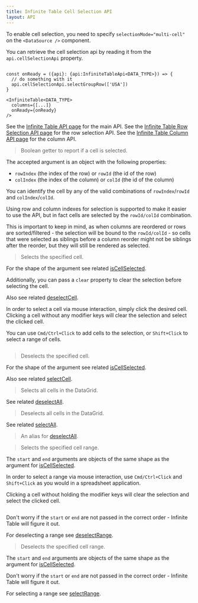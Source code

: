 ```yaml
---
title: Infinite Table Cell Selection API
layout: API
---
```


<Note>

To enable cell selection, you need to specify `selectionMode="multi-cell"` on the `<DataSource />` component.

</Note>

You can retrieve the cell selection api by reading it from the `api.cellSelectionApi` property.



```tsx {4}

const onReady = ({api}: {api:InfiniteTableApi<DATA_TYPE>}) => {
  // do something with it
  api.cellSelectionApi.selectGroupRow(['USA'])
}

<InfiniteTable<DATA_TYPE>
  columns={[...]}
  onReady={onReady}
/>
```

See the [Infinite Table API page](/docs/reference/api) for the main API.
See the [Infinite Table Row Selection API page](/docs/reference/row-selecti-api) for the row selection API.
See the [Infinite Table Column API page](/docs/reference/column-api) for the column API.

<PropTable sort searchPlaceholder="Type to filter API methods">

<Prop name="isCellSelected" type="({rowIndex/rowId, colIndex/colId}) => boolean">

> Boolean getter to report if a cell is selected.

The accepted argument is an object with the following properties:

 - `rowIndex` (the index of the row) or `rowId` (the id of the row)
 - `colIndex` (the index of the column) or `colId` (the id of the column)

You can identify the cell by any of the valid combinations of `rowIndex`/`rowId` and `colIndex`/`colId`.

<Note>

Using row and column indexes for selection is supported to make it easier to use the API, but in fact cells are selected by the `rowId/colId` combination.

This is important to keep in mind, as when columns are reordered or rows are sorted/filtered - the selection will be bound to the `rowId/colId` - so cells that were selected as siblings before a column reorder might not be siblings after the reorder, but they will still be rendered as selected.

</Note>

</Prop>

<Prop name="selectCell" type="({ rowIndex/rowId, colIndex/colId, clear?: boolean}) => void">

> Selects the specified cell.

For the shape of the argument see related [isCellSelected](#isCellSelected).

Additionally, you can pass a `clear` property to clear the selection before selecting the cell.

Also see related [deselectCell](#deselectCell).

In order to select a cell via mouse interaction, simply click the desired cell. Clicking a cell without any modifier keys will clear the selection and select the clicked cell.

You can use `Cmd/Ctrl+Click` to add cells to the selection, or `Shift+Click` to select a range of cells.

<Sandpack title="Selecting a cell via the Cell Selection API">


```ts file="select-cell-example.page.tsx"
```

</Sandpack>


</Prop>

<Prop name="deselectCell" type="({ rowIndex/rowId, colIndex/colId}) => void">

> Deselects the specified cell.

For the shape of the argument see related [isCellSelected](#isCellSelected).

Also see related [selectCell](#selectCell).

</Prop>

<Prop name="selectAll" type="() => void">

> Selects all cells in the DataGrid.

See related [deselectAll](#deselectAll).

</Prop>

<Prop name="deselectAll" type="() => void">

> Deselects all cells in the DataGrid.

See related [selectAll](#selectAll).

</Prop>

<Prop name="clear" type="() => void">

> An alias for [deselectAll](#deselectAll).

</Prop>

<Prop name="selectRange" type="(start, end) => void">

> Selects the specified cell range.

The `start` and `end` arguments are objects of the same shape as the argument for [isCellSelected](#isCellSelected).

In order to select a range via mouse interaction, use `Cmd/Ctrl+Click` and `Shift+Click` as you would in a spreadsheet application.

Clicking a cell without holding the modifier keys will clear the selection and select the clicked cell.

<Sandpack title="Selecting a range via the Cell Selection API">


```ts file="select-range-example.page.tsx"
```

</Sandpack>

<Note>

Don't worry if the `start` or `end` are not passed in the correct order - Infinite Table will figure it out.

</Note>

For deselecting a range see [deselectRange](#deselectRange).

</Prop>

<Prop name="deselectRange" type="(start, end) => void">


> Deselects the specified cell range.

The `start` and `end` arguments are objects of the same shape as the argument for [isCellSelected](#isCellSelected).


<Note>

Don't worry if the `start` or `end` are not passed in the correct order - Infinite Table will figure it out.

</Note>

For selecting a range see [selectRange](#selectRange).


<Sandpack title="Deselecting a range via the Cell Selection API">


```ts file="deselect-range-example.page.tsx"
```

</Sandpack>

</Prop>


</PropTable>
